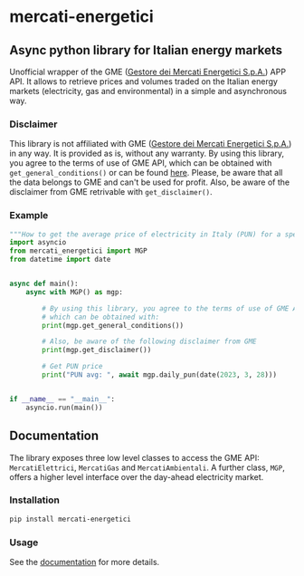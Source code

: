 # mercati-energetici

## Async python library for Italian energy markets

Unofficial wrapper of the GME ([Gestore dei Mercati Energetici S.p.A.](https://mercatoelettrico.org/It/Default.aspx)) APP API. It allows to retrieve prices and volumes traded on the Italian energy markets (electricity, gas and environmental) in a simple and asynchronous way.

### Disclaimer

This library is not affiliated with GME ([Gestore dei Mercati Energetici S.p.A.](https://mercatoelettrico.org/It/Default.aspx)) in any way. It is provided as is, without any warranty. By using this library, you agree to the terms of use of GME API, which can be obtained with ``get_general_conditions()`` or can be found [here](https://www.mercatoelettrico.org/it/tools/AccessoDati.aspx). Please, be aware that all the data belongs to GME and can't be used for profit. Also, be aware of the disclaimer from GME retrivable with ``get_disclaimer()``.

### Example

```python
"""How to get the average price of electricity in Italy (PUN) for a specific date."""
import asyncio
from mercati_energetici import MGP
from datetime import date


async def main():
    async with MGP() as mgp:

        # By using this library, you agree to the terms of use of GME API
        # which can be obtained with:
        print(mgp.get_general_conditions())

        # Also, be aware of the following disclaimer from GME
        print(mgp.get_disclaimer())

        # Get PUN price
        print("PUN avg: ", await mgp.daily_pun(date(2023, 3, 28)))


if __name__ == "__main__":
    asyncio.run(main())
```

## Documentation

The library exposes three low level classes to access the GME API: ``MercatiElettrici``, ``MercatiGas`` and ``MercatiAmbientali``. A further class, ``MGP``, offers a higher level interface over the day-ahead electricity market.

### Installation

```bash
pip install mercati-energetici
```

### Usage

See the [documentation](https://mercati-energetici.readthedocs.io/en/latest/) for more details.
